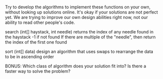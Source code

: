 Try to develop the algorithms to implement these functions on your own, without looking up solutions online.
It's okay if your solutions are not perfect yet. We are trying to improve our own design abilities right now, not our ability to read other people's code.

search (int[] haystack, int needle)
    returns the index of any needle found in the haystack
    -1 if not found
    If there are multiple of the "needle", then return the index of the first one found


sort (int[] data) 
    design an algorithm that uses swaps to rearrange the data to be in ascending order


BONUS: Which class of algorithm does your solution fit into? Is there a faster way to solve the problem?